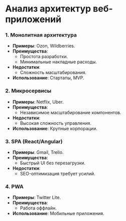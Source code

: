 # Анализ архитектур веб-приложений

### 1. Монолитная архитектура
- **Примеры**: Ozon, Wildberries.
- **Преимущества**: 
  - Простота разработки.
  - Минимальные накладные расходы.
- **Недостатки**:
  - Сложность масштабирования.
- **Использование**: Стартапы, MVP.

### 2. Микросервисы
- **Примеры**: Netflix, Uber.
- **Преимущества**:
  - Независимое масштабирование компонентов.
- **Недостатки**:
  - Высокая сложность управления.
- **Использование**: Крупные корпорации.

### 3. SPA (React/Angular)
- **Примеры**: Gmail, Trello.
- **Преимущества**:
  - Быстрый UI без перезагрузки.
- **Недостатки**:
  - SEO-оптимизация требует усилий.

### 4. PWA
- **Примеры**: Twitter Lite.
- **Преимущества**:
  - Работа оффлайн.
- **Использование**: Мобильные приложения.